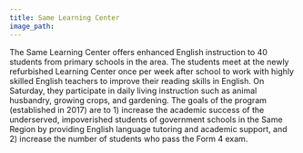 ```yaml
---
title: Same Learning Center
image_path:
---
```

The Same Learning Center offers enhanced English instruction to 40 students from primary schools in the area. The students meet at the newly refurbished Learning Center once per week after school to work with highly skilled English teachers to improve their reading skills in English. On Saturday, they participate in daily living instruction such as animal husbandry, growing crops, and gardening. The goals of the program (established in 2017) are to 1) increase the academic success of the underserved, impoverished students of government schools in the Same Region by providing English language tutoring and academic support, and 2) increase the number of students who pass the Form 4 exam.